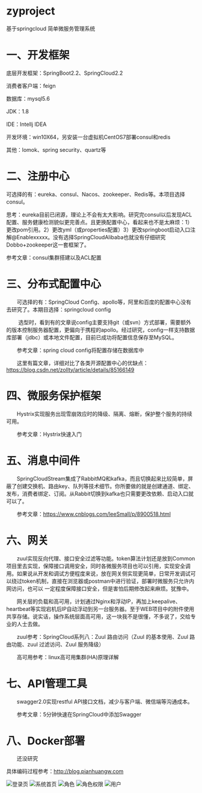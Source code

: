 # zyproject
基于springcloud 简单微服务管理系统


# 一、开发框架

底层开发框架：SpringBoot2.2、SpringCloud2.2

消费者客户端：feign

数据库：mysql5.6

JDK：1.8

IDE：Intellj IDEA

开发环境：win10X64，另安装一台虚拟机CentOS7部署consul和redis

其他：lomok、spring security、quartz等

# 二、注册中心

可选择的有：eureka、consul、Nacos、zookeeper、Redis等。本项目选择consul。

思考：eureka目前已闭源，理论上不会有太大影响。研究完consul以后发现ACL配置、服务健康检测貌似更完善点。且更换配置中心，看起来也不是太麻烦：1）更改pom引用。2）更改yml（或properties配置）3）更改springboot启动入口注解@Enablexxxxx。没有选择SpringCloudAlibaba也就没有仔细研究Dobbo+zookeeper这一套框架了。

参考文章：consul集群搭建以及ACL配置

# 三、分布式配置中心

　　可选择的有：SpringCloud Config、apollo等，阿里和百度的配置中心没有去研究了。本期目选择：springcloud config

　　 选型时，看到有的文章说config主要支持git（或svn）方式部署，需要额外的版本控制服务器配置，更偏向于携程的apollo。经过研究，config一样支持数据库部署（jdbc）或本地文件配置，目前已成功将配置信息保存至MySQL。

　　参考文章：spring cloud config将配置存储在数据库中

　　这里有篇文章，详细对比了各类开源配置中心的优缺点：https://blog.csdn.net/zollty/article/details/85166149

# 四、微服务保护框架

　　Hystrix实现服务出现雪崩效应时的降级、隔离、熔断，保护整个服务的持续可用。

　　参考文章：Hystrix快速入门

# 五、消息中间件

　　SpringCloudStream集成了RabbitMQ和kafka，而且切换起来比较简单，屏蔽了创建交换机、路由key、队列等技术细节。你所要做的就是创建通道、绑定、发布，消费者绑定、订阅。从Rabbit切换到kafka也只需要更改依赖、启动入口就可以了。

　　参考文章：https://www.cnblogs.com/leeSmall/p/8900518.html

# 六、网关

　　zuul实现反向代理、接口安全过滤等功能。token算法计划还是放到Common项目里去实现，保障接口调用安全，同时各微服务项目也可以引用，实现安全调用。如果说从开发和调试方便程度来说，放在网关侧实现更简单，日常开发调试可以绕过token机制，直接在浏览器或postman中进行验证，部署时微服务只允许内网访问，也可以 一定程度保障接口安全，但是害怕后期修改起来麻烦。犹豫中。

　　网关层的负载和高可用，计划通过Nginx和浮动IP，再加上keepalive、heartbeat等实现宕机后IP自动浮动到另一台服务器。至于WEB项目中的附件使用共享存储。说实话，操作系统层面高可用，这一块我不是很懂，不多说了，交给专业的人士去做。

　　zuul参考：SpringCloud系列八：Zuul 路由访问（Zuul 的基本使用、Zuul 路由功能、zuul 过滤访问、Zuul 服务降级）

　　高可用参考：linux高可用集群(HA)原理详解

# 七、API管理工具

　　swagger2.0实现restful API接口文档，减少与客户端、微信端等沟通成本。

　　参考文章：5分钟快速在SpringCloud中添加Swagger

# 八、Docker部署

　　还没研究
  
 具体编码过程参考：http://blog.pianhuangw.com
 
![登录页](http://blog.pianhuangw.com/wp-content/uploads/2020/03/login-1024x441.png)
![系统首页](http://blog.pianhuangw.com/wp-content/uploads/2020/02/QQ%E6%88%AA%E5%9B%BE20200228210937-3.png)
![角色](http://blog.pianhuangw.com/wp-content/uploads/2020/03/QQ%E6%88%AA%E5%9B%BE20200226140052-1024x320.png)
![角色权限](http://blog.pianhuangw.com/wp-content/uploads/2020/03/rolepermission-1024x457.png)
![用户](http://blog.pianhuangw.com/wp-content/uploads/2020/03/adduser-1024x458.png)
 
